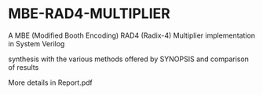 # MBE-RAD4-MULTIPLIER
A MBE (Modified Booth Encoding) RAD4 (Radix-4) Multiplier implementation in System Verilog

synthesis with the various methods offered by SYNOPSIS and comparison of results

More details in Report.pdf
